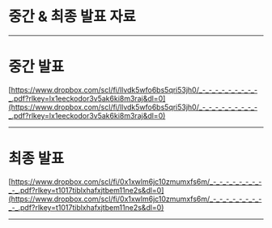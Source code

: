 # 중간 & 최종 발표 자료

---

# 중간 발표

[https://www.dropbox.com/scl/fi/llvdk5wfo6bs5qri53jh0/_-_-_-_-_-_-_-_-_-_.pdf?rlkey=lx1eeckodor3v5ak6ki8m3raj&dl=0](https://www.dropbox.com/scl/fi/llvdk5wfo6bs5qri53jh0/_-_-_-_-_-_-_-_-_-_.pdf?rlkey=lx1eeckodor3v5ak6ki8m3raj&dl=0)

---

# 최종 발표

[https://www.dropbox.com/scl/fi/0x1xwlm6jc10zmumxfs6m/_-_-_-_-_-_-_-_-_-_.pdf?rlkey=t1017tiblxhafxjtbem11ne2s&dl=0](https://www.dropbox.com/scl/fi/0x1xwlm6jc10zmumxfs6m/_-_-_-_-_-_-_-_-_-_.pdf?rlkey=t1017tiblxhafxjtbem11ne2s&dl=0)

---